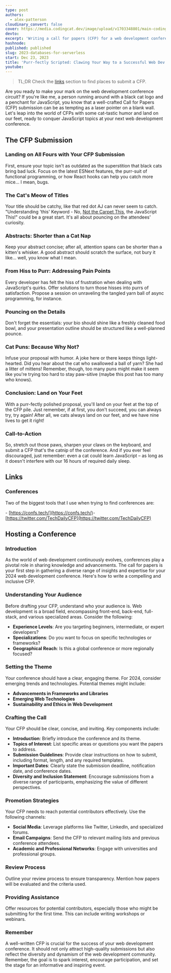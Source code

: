 ```yaml
---
type: post
authors:
  - alex-patterson
cloudinary_convert: false
cover: https://media.codingcat.dev/image/upload/v1703348801/main-codingcatdev-photo/blog-cfp-2024.png
devto:
excerpt: 'Writing a call for papers (CFP) for a web development conference in 2024 requires a strategic approach to create high-quality submissions that reflect the latest trends and innovations in the field, this is a guide to creating an effective CFP in 2024'
hashnode:
published: published
slug: 2023-databases-for-serverless
start: Dec 23, 2023
title: 'Purr-fectly Scripted: Clawing Your Way to a Successful Web Dev CFP Submission in 2024!'
youtube:
---
```


> TL;DR Check the [links](#links) section to find places to submit a CFP.

Are you ready to make your mark on the web development conference circuit? If you're like me, a person running around with a black cat logo and a penchant for JavaScript, you know that a well-crafted Call for Papers (CFP) submission can be as tempting as a laser pointer on a blank wall. Let's leap into the world of CFPs with some cat-tastic humor and land on our feet, ready to conquer JavaScript topics at your next web development conference.

## The CFP Submission

### Landing on All Fours with Your CFP Submission

First, ensure your topic isn't as outdated as the superstition that black cats bring bad luck. Focus on the latest ESNext features, the purr-suit of functional programming, or how React hooks can help you catch more mice... I mean, bugs.

### The Cat's Meow of Titles

Your title should be catchy, like that red dot AJ can never seem to catch. "Understanding 'this' Keyword - No, [Not the Carpet This](https://www.youtube.com/watch?v=8BRm-g6E-Lw), the JavaScript This!" could be a great start. It's all about pouncing on the attendees' curiosity.

### Abstracts: Shorter than a Cat Nap

Keep your abstract concise; after all, attention spans can be shorter than a kitten's whisker. A good abstract should scratch the surface, not bury it like... well, you know what I mean.

### From Hiss to Purr: Addressing Pain Points

Every developer has felt the hiss of frustration when dealing with JavaScript's quirks. Offer solutions to turn those hisses into purrs of satisfaction. Propose a session on unraveling the tangled yarn ball of async programming, for instance.

### Pouncing on the Details

Don't forget the essentials: your bio should shine like a freshly cleaned food bowl, and your presentation outline should be structured like a well-planned pounce.

### Cat Puns: Because Why Not?

Infuse your proposal with humor. A joke here or there keeps things light-hearted. Did you hear about the cat who swallowed a ball of yarn? She had a litter of mittens! Remember, though, too many puns might make it seem like you're trying too hard to stay paw-sitive (maybe this post has too many who knows).

### Conclusion: Land on Your Feet

With a purr-fectly polished proposal, you'll land on your feet at the top of the CFP pile. Just remember, if at first, you don't succeed, you can always try, try again! After all, we cats always land on our feet, and we have nine lives to get it right!

### Call-to-Action

So, stretch out those paws, sharpen your claws on the keyboard, and submit a CFP that's the catnip of the conference. And if you ever feel discouraged, just remember: even a cat could learn JavaScript – as long as it doesn't interfere with our 16 hours of required daily sleep.

## Links

### Conferences

Two of the biggest tools that I use when trying to find conferences are:

​- [https://confs.tech/​](https://confs.tech/​)
​- [https://twitter.com/TechDailyCFP](https://twitter.com/TechDailyCFP)

## Hosting a Conference

### Introduction

As the world of web development continuously evolves, conferences play a pivotal role in sharing knowledge and advancements. The call for papers is your first step in gathering a diverse range of insights and expertise for your 2024 web development conference. Here's how to write a compelling and inclusive CFP.

### Understanding Your Audience

Before drafting your CFP, understand who your audience is. Web development is a broad field, encompassing front-end, back-end, full-stack, and various specialized areas. Consider the following:

- **Experience Levels**: Are you targeting beginners, intermediate, or expert developers?
- **Specializations**: Do you want to focus on specific technologies or frameworks?
- **Geographical Reach**: Is this a global conference or more regionally focused?

### Setting the Theme

Your conference should have a clear, engaging theme. For 2024, consider emerging trends and technologies. Potential themes might include:

- **Advancements in Frameworks and Libraries**
- **Emerging Web Technologies**
- **Sustainability and Ethics in Web Development**

### Crafting the Call

Your CFP should be clear, concise, and inviting. Key components include:

- **Introduction**: Briefly introduce the conference and its theme.
- **Topics of Interest**: List specific areas or questions you want the papers to address.
- **Submission Guidelines**: Provide clear instructions on how to submit, including format, length, and any required templates.
- **Important Dates**: Clearly state the submission deadline, notification date, and conference dates.
- **Diversity and Inclusion Statement**: Encourage submissions from a diverse range of participants, emphasizing the value of different perspectives.

### Promotion Strategies

Your CFP needs to reach potential contributors effectively. Use the following channels:

- **Social Media**: Leverage platforms like Twitter, LinkedIn, and specialized forums.
- **Email Campaigns**: Send the CFP to relevant mailing lists and previous conference attendees.
- **Academic and Professional Networks**: Engage with universities and professional groups.

### Review Process

Outline your review process to ensure transparency. Mention how papers will be evaluated and the criteria used.

### Providing Assistance

Offer resources for potential contributors, especially those who might be submitting for the first time. This can include writing workshops or webinars.

### Remember

A well-written CFP is crucial for the success of your web development conference. It should not only attract high-quality submissions but also reflect the diversity and dynamism of the web development community. Remember, the goal is to spark interest, encourage participation, and set the stage for an informative and inspiring event.
